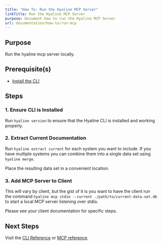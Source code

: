 ```yaml
---
title: "How To: Run the Hyaline MCP Server"
linkTitle: Run the Hyaline MCP Server
purpose: Document how to run the Hyaline MCP Server
url: documentation/how-to/run-mcp
---
```

## Purpose
Run the hyaline mcp server locally.

## Prerequisite(s)
* [Install the CLI](./01-install-cli.md)

## Steps

### 1. Ensure CLI is Installed
Run `hyaline version` to ensure that the Hyaline CLI is installed and working properly.

### 2. Extract Current Documentation
Run `hyaline extract current` for each system you want to include. If you have multiple systems you can combine them into a single data set using `hyaline merge`.

Place the resulting data set in a convenient location.

### 3. Add MCP Server to Client
This will vary by client, but the gist of it is you want to have the client run the command `hyaline mcp stdio --current ./path/to/current-data-set.db` to start a local MCP server listening over stdio.

Please see your client documentation for specific steps.

## Next Steps
Visit the [CLI Reference](../04-reference/02-cli.md) or [MCP reference](../04-reference/06-mcp.md).

